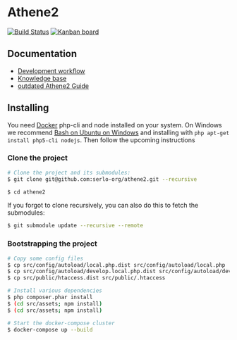 # Athene2

[![Build Status](https://travis-ci.org/serlo-org/athene2.svg)](https://travis-ci.org/serlo-org/athene2) [![Kanban board](https://img.shields.io/badge/Kanban-board-brightgreen.svg)](https://github.com/serlo-org/athene2/projects/1)

## Documentation

* [Development workflow](https://github.com/serlo-org/athene2/wiki/Development-workflow)
* [Knowledge base](https://github.com/serlo-org/athene2/wiki/Knowledge-base)
* [outdated Athene2 Guide](https://serlo-org.github.io/athene2-guide/)

## Installing

You need [Docker](https://docs.docker.com/engine/installation/) php-cli and node installed on your system.
On Windows we recommend [Bash on Ubuntu on Windows](https://msdn.microsoft.com/de-de/commandline/wsl/about)
and installing with `php apt-get install php5-cli nodejs`. Then follow the upcoming instructions

### Clone the project

```sh
# Clone the project and its submodules:
$ git clone git@github.com:serlo-org/athene2.git --recursive

$ cd athene2
```

If you forgot to clone recursively, you can also do this to fetch the submodules:

```sh
$ git submodule update --recursive --remote
```

### Bootstrapping the project

```sh
# Copy some config files
$ cp src/config/autoload/local.php.dist src/config/autoload/local.php
$ cp src/config/autoload/develop.local.php.dist src/config/autoload/develop.local.php
$ cp src/public/htaccess.dist src/public/.htaccess

# Install various dependencies
$ php composer.phar install
$ (cd src/assets; npm install)
$ (cd src/assets; npm install)

# Start the docker-compose cluster
$ docker-compose up --build
```
